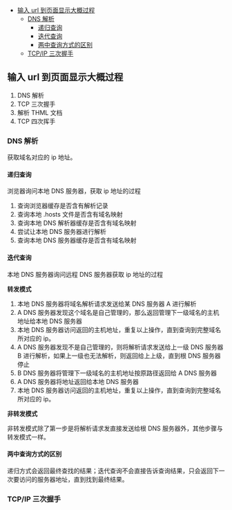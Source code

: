 
<!-- vim-markdown-toc GitLab -->

* [输入 url 到页面显示大概过程](#输入-url-到页面显示大概过程)
	* [DNS 解析](#dns-解析)
		* [递归查询](#递归查询)
		* [迭代查询](#迭代查询)
		* [两中查询方式的区别](#两中查询方式的区别)
	* [TCP/IP 三次握手](#tcpip-三次握手)

<!-- vim-markdown-toc -->

## 输入 url 到页面显示大概过程

1. DNS 解析
2. TCP 三次握手
3. 解析 THML 文档
4. TCP 四次挥手

### DNS 解析

获取域名对应的 ip 地址。

#### 递归查询

浏览器询问本地 DNS 服务器，获取 ip 地址的过程

1. 查询浏览器缓存是否含有解析记录
2. 查询本地 .hosts 文件是否含有域名映射
3. 查询本地 DNS 解析器缓存是否含有域名映射
4. 尝试让本地 DNS 服务器进行解析
5. 查询本地 DNS 服务器缓存是否含有域名映射

#### 迭代查询

本地 DNS 服务器询问远程 DNS 服务器获取 ip 地址的过程

**转发模式**   

1. 本地 DNS 服务器将域名解析请求发送给某 DNS 服务器 A 进行解析
2. A DNS 服务器发现这个域名是自己管理的，那么返回管理下一级域名的主机地址给本地 DNS 服务器
3. 本地 DNS 服务器访问返回的主机地址，重复以上操作，直到查询到完整域名所对应的 ip。
4. A DNS 服务器发现不是自己管理的，则将解析请求发送给上一级 DNS 服务器 B 进行解析，如果上一级也无法解析，则返回给上上级，直到根 DNS 服务器停止
5. B DNS 服务器将管理下一级域名的主机地址按原路径返回给 A DNS 服务器
6. A DNS 服务器将地址返回给本地 DNS 服务器
7. 本地 DNS 服务器访问返回的主机地址，重复以上操作，直到查询到完整域名所对应的 ip。

**非转发模式**   

非转发模式除了第一步是将解析请求发直接发送给根 DNS 服务器外，其他步骤与转发模式一样。

#### 两中查询方式的区别

递归方式会返回最终查找的结果；迭代查询不会直接告诉查询结果，只会返回下一次要访问的服务器地址，直到找到最终结果。

### TCP/IP 三次握手

